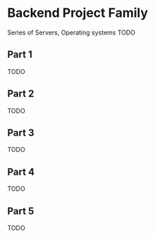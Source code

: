 # Backend Project Family
Series of Servers, Operating systems
TODO

## Part 1
TODO

## Part 2
TODO

## Part 3
TODO

## Part 4
TODO

## Part 5
TODO

